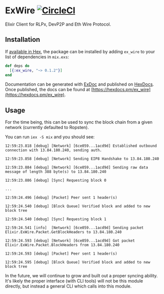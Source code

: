 # ExWire [![CircleCI](https://circleci.com/gh/exthereum/ex_wire.svg?style=svg)](https://circleci.com/gh/exthereum/ex_wire)

Elixir Client for RLPx, DevP2P and Eth Wire Protocol.

## Installation

If [available in Hex](https://hex.pm/docs/publish), the package can be installed
by adding `ex_wire` to your list of dependencies in `mix.exs`:

```elixir
def deps do
  [{:ex_wire, "~> 0.1.2"}]
end
```

Documentation can be generated with [ExDoc](https://github.com/elixir-lang/ex_doc)
and published on [HexDocs](https://hexdocs.pm). Once published, the docs can
be found at [https://hexdocs.pm/ex_wire](https://hexdocs.pm/ex_wire).

## Usage

For the time being, this can be used to sync the block chain from a given network (currently defaulted to Ropsten).

You can run `iex -S mix` and you should see:

```
12:59:23.818 [debug] [Network] [6ce059...1acd9d] Established outbound connection with 13.84.180.240, sending auth.

12:59:23.858 [debug] [Network] Sending EIP8 Handshake to 13.84.180.240

12:59:23.884 [debug] [Network] [6ce059...1acd9d] Sending raw data message of length 388 byte(s) to 13.84.180.240

12:59:23.886 [debug] [Sync] Requesting block 0

...

12:59:24.496 [debug] [Packet] Peer sent 1 header(s)

12:59:24.540 [debug] [Block Queue] Verified block and added to new block tree

12:59:24.540 [debug] [Sync] Requesting block 1

12:59:24.541 [info]  [Network] [6ce059...1acd9d] Sending packet Elixir.ExWire.Packet.GetBlockHeaders to 13.84.180.240

12:59:24.593 [debug] [Network] [6ce059...1acd9d] Got packet Elixir.ExWire.Packet.BlockHeaders from 13.84.180.240

12:59:24.593 [debug] [Packet] Peer sent 1 header(s)

12:59:24.595 [debug] [Block Queue] Verified block and added to new block tree
```

In the future, we will continue to grow and built out a proper syncing ability. It's likely the proper interface (with CLI tools) will not be this module directly, but instead a general CLI which calls into this module.
